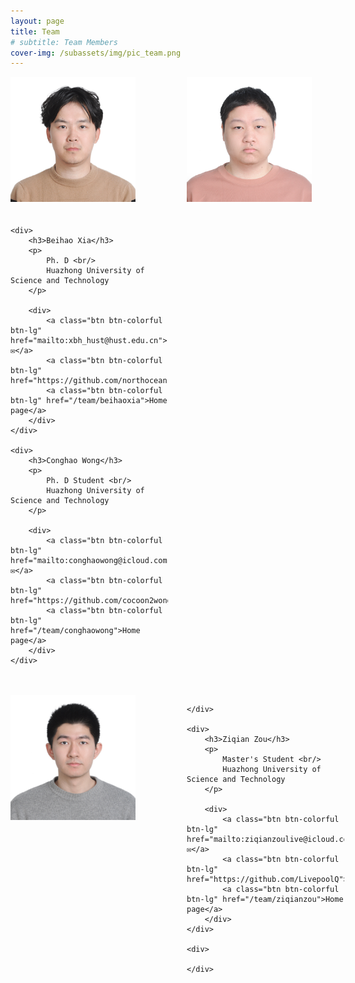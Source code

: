 ```yaml
---
layout: page
title: Team
# subtitle: Team Members
cover-img: /subassets/img/pic_team.png
---
```

<!--
 * @Author: Conghao Wong
 * @Date: 2023-02-27 09:54:41
 * @LastEditors: Conghao Wong
 * @LastEditTime: 2024-09-29 10:55:07
 * @Description: file content
 * @Github: https://cocoon2wong.github.io
 * Copyright 2023 Conghao Wong, All Rights Reserved.
-->

<style>
    .team_table {
        display: grid;
        grid-template-columns: 50% 50%;
        grid-gap: 20px 30px;
    }
</style>

<div class="team_table">
    <div>
        <img src='/subassets/img/team/beihaoxia.jpg'  height=200px>
    </div>
    <div>
        <img src='/subassets/img/team/conghaowong.png'  height=200px>
    </div>
    
    <div>
        <h3>Beihao Xia</h3>
        <p>
            Ph. D <br/>
            Huazhong University of Science and Technology
        </p>
        
        <div>
            <a class="btn btn-colorful btn-lg" href="mailto:xbh_hust@hust.edu.cn">✉️</a>
            <a class="btn btn-colorful btn-lg" href="https://github.com/northocean">GitHub</a>
            <a class="btn btn-colorful btn-lg" href="/team/beihaoxia">Home page</a>
        </div>
    </div>

    <div>
        <h3>Conghao Wong</h3>
        <p>
            Ph. D Student <br/>
            Huazhong University of Science and Technology
        </p>

        <div>
            <a class="btn btn-colorful btn-lg" href="mailto:conghaowong@icloud.com">✉️</a>
            <a class="btn btn-colorful btn-lg" href="https://github.com/cocoon2wong">GitHub</a>
            <a class="btn btn-colorful btn-lg" href="/team/conghaowong">Home page</a>
        </div>
    </div>
</div>
<br><br>
<div class="team_table">
    <div>
        <img src='/subassets/img/team/zzq.jpg'  height=200px>
    </div>
    <div>
       
    </div>
    
    <div>
        <h3>Ziqian Zou</h3>
        <p>
            Master's Student <br/>
            Huazhong University of Science and Technology
        </p>

        <div>
            <a class="btn btn-colorful btn-lg" href="mailto:ziqianzoulive@icloud.com">✉️</a>
            <a class="btn btn-colorful btn-lg" href="https://github.com/LivepoolQ">GitHub</a>
            <a class="btn btn-colorful btn-lg" href="/team/ziqianzou">Home page</a>
        </div>
    </div>

    <div>
        
    </div>

    
    
</div>

